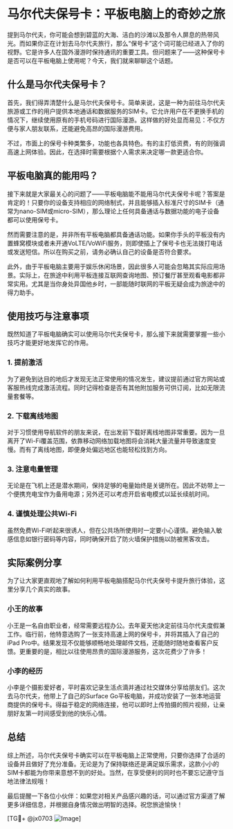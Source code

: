 # 马尔代夫保号卡：平板电脑上的奇妙之旅

提到马尔代夫，你可能会想到碧蓝的大海、洁白的沙滩以及那令人屏息的热带风光。而如果你正在计划去马尔代夫旅行，那么“保号卡”这个词可能已经进入了你的视野。它是许多人在国外漫游时保持通讯的重要工具。但问题来了——这种保号卡是否可以在平板电脑上使用呢？今天，我们就来聊聊这个话题。

## 什么是马尔代夫保号卡？

首先，我们得弄清楚什么是马尔代夫保号卡。简单来说，这是一种为前往马尔代夫旅游或工作的用户提供本地通话和数据服务的SIM卡。它允许用户在不更换手机的情况下，继续使用原有的手机号码进行国际漫游。这样做的好处显而易见：不仅方便与家人朋友联系，还能避免高昂的国际漫游费用。

不过，市面上的保号卡种类繁多，功能也各具特色。有的主打低资费，有的则强调高速上网体验。因此，在选择时需要根据个人需求来决定哪一款更适合你。

## 平板电脑真的能用吗？

接下来就是大家最关心的问题了——平板电脑能不能用马尔代夫保号卡呢？答案是肯定的！只要你的设备支持相应的网络制式，并且能够插入标准尺寸的SIM卡（通常为nano-SIM或micro-SIM），那么理论上任何具备通话与数据功能的电子设备都可以使用保号卡。

然而需要注意的是，并非所有平板电脑都具备通话功能。如果你手头的平板没有内置蜂窝模块或者未开通VoLTE/VoWiFi服务，则即使插上了保号卡也无法拨打电话或发送短信。所以在购买之前，请务必确认自己的设备是否符合要求。

此外，由于平板电脑主要用于娱乐休闲场景，因此很多人可能会忽略其实际应用场景。实际上，在旅途中利用平板连接互联网查询地图、预订餐厅甚至观看电影都非常实用。尤其是当你身处异国他乡时，一部能随时联网的平板无疑会成为旅途中的得力助手。

## 使用技巧与注意事项

既然知道了平板电脑确实可以使用马尔代夫保号卡，那么接下来就需要掌握一些小技巧才能更好地发挥它的作用。

### 1. 提前激活
为了避免到达目的地后才发现无法正常使用的情况发生，建议提前通过官方网站或客服热线完成激活流程。同时记得检查是否有其他附加服务可供订阅，比如无限流量套餐等。

### 2. 下载离线地图
对于习惯使用导航软件的朋友来说，在出发前下载好离线地图非常重要。因为一旦离开了Wi-Fi覆盖范围，依靠移动网络加载地图将会消耗大量流量并导致速度变慢。而有了离线地图，即便身处偏远地区也能轻松找到方向。

### 3. 注意电量管理
无论是在飞机上还是潜水期间，保持足够的电量始终是关键所在。因此不妨带上一个便携充电宝作为备用电源；另外还可以考虑开启省电模式以延长续航时间。

### 4. 谨慎处理公共Wi-Fi
虽然免费Wi-Fi听起来很诱人，但在公共场所使用时一定要小心谨慎。避免输入敏感信息如银行密码等内容，同时确保开启了防火墙保护措施以防被黑客攻击。

## 实际案例分享

为了让大家更直观地了解如何利用平板电脑搭配马尔代夫保号卡提升旅行体验，这里分享几个真实的故事。

### 小王的故事
小王是一名自由职业者，经常需要远程办公。去年夏天他决定前往马尔代夫度假兼工作。临行前，他特意选购了一张支持高速上网的保号卡，并将其插入了自己的iPad Pro中。结果发现不仅能够顺畅地处理邮件文档，还能随时随地查看客户反馈。更重要的是，相比以往使用昂贵的国际漫游服务，这次花费少了许多！

### 小李的经历
小李是个摄影爱好者，平时喜欢记录生活点滴并通过社交媒体分享给朋友们。这次去马尔代夫，他带上了自己的Surface Go平板电脑，并成功安装了一张本地运营商提供的保号卡。得益于稳定的网络连接，他可以即时上传拍摄的照片视频，让亲朋好友第一时间感受到他的快乐心情。

## 总结

综上所述，马尔代夫保号卡确实可以在平板电脑上正常使用，只要你选择了合适的设备并且做好了充分准备。无论是为了保持联络还是满足娱乐需求，这款小小的SIM卡都能为你带来意想不到的好处。当然，在享受便利的同时也不要忘记遵守当地法律法规哦！

最后提醒一下各位小伙伴：如果您对相关产品感兴趣的话，可以通过官方渠道了解更多详细信息，并根据自身情况做出明智的选择。祝您旅途愉快！

[TG💪+ @jx0703 ![Image](https://github.com/user-attachments/assets/dbca1d08-cadb-493c-b0ec-ad6f7a83f270)]